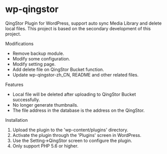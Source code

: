 # wp-qingstor
QingStor Plugin for WordPress, support auto sync Media Library and delete local files.
This project is based on the secondary development of this project.

Modifications

- Remove backup module.
- Modify some configuration.
- Modify setting page.
- Add delete file on QingStor Bucket function.
- Update wp-qingstor-zh_CN, README and other related files.

Features

- Local file will be deleted after uploading to QingStor Bucket successfully.
- No longer generate thumbnails.
- The file address in the database is the address on the QingStor.

Installation

1. Upload the plugin to the 'wp-content/plugins' directory.
2. Activate the plugin through the 'Plugins' screen in WordPress.
3. Use the Setting->QingStor screen to configure the plugin.
4. Only support PHP 5.6 or higher.